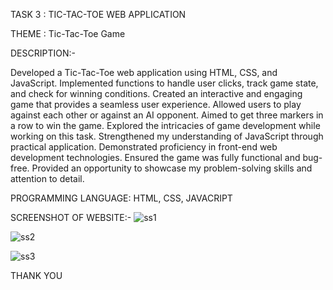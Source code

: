 TASK 3 : TIC-TAC-TOE WEB APPLICATION

THEME : Tic-Tac-Toe Game

DESCRIPTION:-

Developed a Tic-Tac-Toe web application using HTML, CSS, and JavaScript.
Implemented functions to handle user clicks, track game state, and check for winning conditions.
Created an interactive and engaging game that provides a seamless user experience.
Allowed users to play against each other or against an AI opponent.
Aimed to get three markers in a row to win the game.
Explored the intricacies of game development while working on this task.
Strengthened my understanding of JavaScript through practical application.
Demonstrated proficiency in front-end web development technologies.
Ensured the game was fully functional and bug-free.
Provided an opportunity to showcase my problem-solving skills and attention to detail.

PROGRAMMING LANGUAGE: HTML, CSS, JAVACRIPT

SCREENSHOT OF WEBSITE:-
![ss1](https://github.com/tempots/PRODIGY_WD_03/assets/174440445/cf47e146-89b1-4492-95f6-31bda6e5f819)


![ss2](https://github.com/tempots/PRODIGY_WD_03/assets/174440445/71164dd5-cf2c-49ad-b13d-275103853277)


![ss3](https://github.com/tempots/PRODIGY_WD_03/assets/174440445/ca56ee08-b588-44f5-a89e-95ebd237d5e7)

THANK YOU




